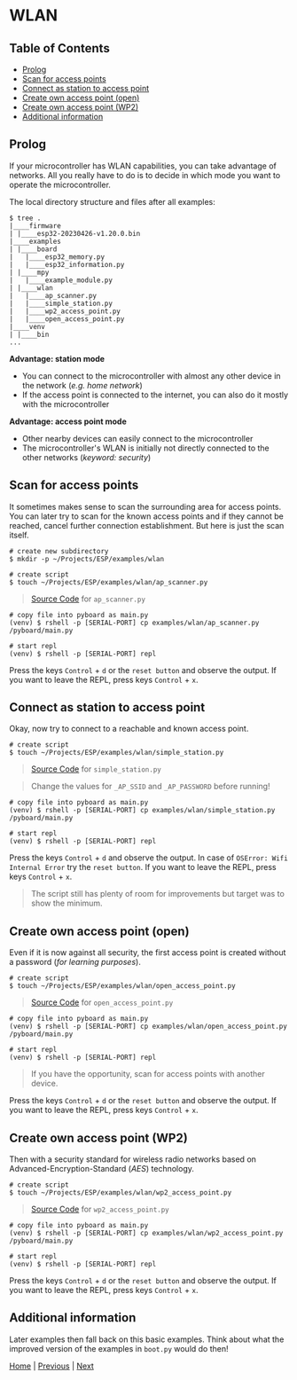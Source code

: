 # WLAN

## Table of Contents

- [Prolog](#prolog)
- [Scan for access points](#scan-for-access-points)
- [Connect as station to access point](#connect-as-station-to-access-point)
- [Create own access point (open)](#create-own-access-point-open)
- [Create own access point (WP2)](#create-own-access-point-wp2)
- [Additional information](#additional-information)

## Prolog

If your microcontroller has WLAN capabilities, you can take advantage of networks. All you really have to do is to decide in which mode you want to operate the microcontroller. 

The local directory structure and files after all examples:

```shell
$ tree .
|____firmware
| |____esp32-20230426-v1.20.0.bin
|____examples
| |____board
|   |____esp32_memory.py
|   |____esp32_information.py
| |____mpy
|   |____example_module.py
| |____wlan
|   |____ap_scanner.py
|   |____simple_station.py
|   |____wp2_access_point.py
|   |____open_access_point.py
|____venv
| |____bin
...
```

**Advantage: station mode**

- You can connect to the microcontroller with almost any other device in the network (_e.g. home network_)
- If the access point is connected to the internet, you can also do it mostly with the microcontroller

**Advantage: access point mode**

- Other nearby devices can easily connect to the microcontroller
- The microcontroller's WLAN is initially not directly connected to the other networks (_keyword: security_)

## Scan for access points

It sometimes makes sense to scan the surrounding area for access points. You can later try to scan for the known access points and if they cannot be reached, cancel further connection establishment. But here is just the scan itself.

```shell
# create new subdirectory
$ mkdir -p ~/Projects/ESP/examples/wlan

# create script
$ touch ~/Projects/ESP/examples/wlan/ap_scanner.py
```

> [Source Code](../examples/wlan/ap_scanner.py) for `ap_scanner.py`

```shell
# copy file into pyboard as main.py
(venv) $ rshell -p [SERIAL-PORT] cp examples/wlan/ap_scanner.py /pyboard/main.py

# start repl
(venv) $ rshell -p [SERIAL-PORT] repl
```

Press the keys `Control` + `d` or the `reset button` and observe the output. If you want to leave the REPL, press keys `Control` + `x`.

## Connect as station to access point

Okay, now try to connect to a reachable and known access point.

```shell
# create script
$ touch ~/Projects/ESP/examples/wlan/simple_station.py
```

> [Source Code](../examples/wlan/simple_station.py) for `simple_station.py`

> Change the values for `_AP_SSID` and `_AP_PASSWORD` before running!

```shell
# copy file into pyboard as main.py
(venv) $ rshell -p [SERIAL-PORT] cp examples/wlan/simple_station.py /pyboard/main.py

# start repl
(venv) $ rshell -p [SERIAL-PORT] repl
```

Press the keys `Control` + `d` and observe the output. In case of `OSError: Wifi Internal Error` try the `reset button`. If you want to leave the REPL, press keys `Control` + `x`.

> The script still has plenty of room for improvements but target was to show the minimum.

## Create own access point (open)

Even if it is now against all security, the first access point is created without a password (_for learning purposes_).

```shell
# create script
$ touch ~/Projects/ESP/examples/wlan/open_access_point.py
```

> [Source Code](../examples/wlan/open_access_point.py) for `open_access_point.py`

```shell
# copy file into pyboard as main.py
(venv) $ rshell -p [SERIAL-PORT] cp examples/wlan/open_access_point.py /pyboard/main.py

# start repl
(venv) $ rshell -p [SERIAL-PORT] repl
```

> If you have the opportunity, scan for access points with another device.

Press the keys `Control` + `d` or the `reset button` and observe the output. If you want to leave the REPL, press keys `Control` + `x`.

## Create own access point (WP2)

Then with a security standard for wireless radio networks based on Advanced-Encryption-Standard (_AES_) technology.

```shell
# create script
$ touch ~/Projects/ESP/examples/wlan/wp2_access_point.py
```

> [Source Code](../examples/wlan/wp2_access_point.py) for `wp2_access_point.py`

```shell
# copy file into pyboard as main.py
(venv) $ rshell -p [SERIAL-PORT] cp examples/wlan/wp2_access_point.py /pyboard/main.py

# start repl
(venv) $ rshell -p [SERIAL-PORT] repl
```

Press the keys `Control` + `d` or the `reset button` and observe the output. If you want to leave the REPL, press keys `Control` + `x`.

## Additional information

Later examples then fall back on this basic examples. Think about what the improved version of the examples in `boot.py` would do then!

[Home](https://github.com/Lupin3000/ESP) | [Previous](./003_board_tutorials.md) | [Next](./005_bluetooth_tutorials.md)
